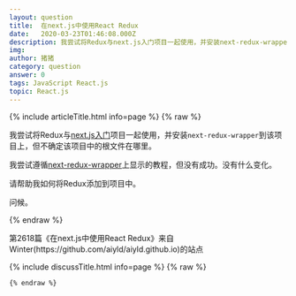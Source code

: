 ```yaml
---
layout: question
title:  在next.js中使用React Redux
date:   2020-03-23T01:46:08.000Z
description: 我尝试将Redux与next.js入门项目一起使用，并安装next-redux-wrapper到该项目上，但不确定该项目中的根文件在哪里。我尝试遵循n...
img: 
author: 猪猪
category: question
answer: 0
tags: JavaScript React.js
topic: React.js
---
```

<div class="article-root">
  <div class="article">
    {% include articleTitle.html info=page %}
    {% raw %}
    <div class="article-content"><p><font style="vertical-align: inherit;"><font style="vertical-align: inherit;">我尝试将Redux与</font></font><a href="https://github.com/iaincollins/nextjs-starter" rel="noreferrer"><font style="vertical-align: inherit;"><font style="vertical-align: inherit;">next.js入门</font></font></a><font style="vertical-align: inherit;"><font style="vertical-align: inherit;">项目</font><font style="vertical-align: inherit;">一起使用，</font><font style="vertical-align: inherit;">并安装</font></font><code>next-redux-wrapper</code><font style="vertical-align: inherit;"><font style="vertical-align: inherit;">到该项目上，但不确定该项目中的根文件在哪里。</font></font></p>

<p><font style="vertical-align: inherit;"><font style="vertical-align: inherit;">我尝试遵循</font></font><a href="https://github.com/kirill-konshin/next-redux-wrapper" rel="noreferrer"><font style="vertical-align: inherit;"><font style="vertical-align: inherit;">next-redux-wrapper</font></font></a><font style="vertical-align: inherit;"><font style="vertical-align: inherit;">上显示的教程，</font><font style="vertical-align: inherit;">但没有成功。</font><font style="vertical-align: inherit;">没有什么变化。</font></font></p>

<p><font style="vertical-align: inherit;"><font style="vertical-align: inherit;">请帮助我如何将Redux添加到项目中。</font></font></p>

<p><font style="vertical-align: inherit;"><font style="vertical-align: inherit;">问候。 </font></font></p></div>
    {% endraw %}
  </div>
  <p class="winter_mark">第2618篇《在next.js中使用React Redux》来自Winter(https://github.com/aiyld/aiyld.github.io)的站点</p>
  <div class="discuss-wrapper">
    {% include discussTitle.html info=page %}
    {% raw %}
    
    {% endraw %}
  </div>
<div>
